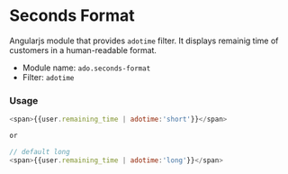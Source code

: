 # Seconds Format

Angularjs module that provides `adotime` filter. It displays remainig time of customers in a human-readable format.

- Module name: `ado.seconds-format`
- Filter: `adotime`

### Usage

```javascript
<span>{{user.remaining_time | adotime:'short'}}</span>

or

// default long
<span>{{user.remaining_time | adotime:'long'}}</span>

```

